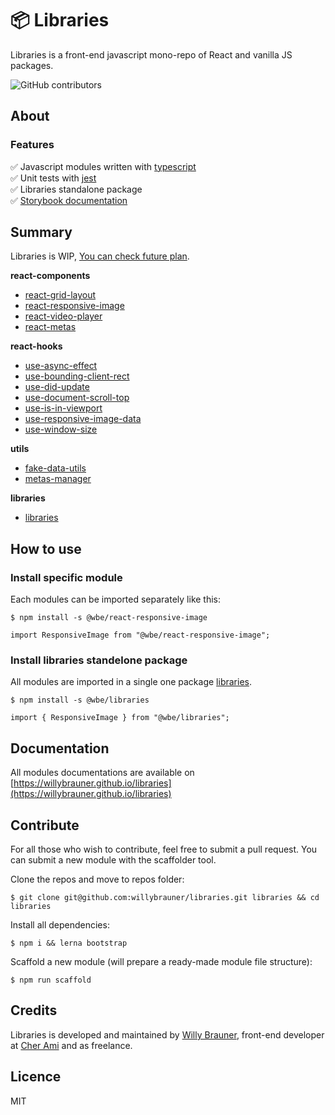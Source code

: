# 📦 Libraries

Libraries is a front-end javascript mono-repo of React and vanilla JS packages.

![GitHub contributors](https://img.shields.io/github/contributors/willybrauner/libraries)

## About

### Features

✅ Javascript modules written with [typescript](https://www.typescriptlang.org/)  
✅ Unit tests with [jest](https://jestjs.io/)  
✅ Libraries standalone package  
✅ [Storybook documentation](https://willybrauner.github.io/libraries/)

## Summary

Libraries is WIP, [You can check future plan](https://github.com/willybrauner/libraries/wiki).

**react-components**

- [react-grid-layout](packages/react-components/react-grid-layout)
- [react-responsive-image](packages/react-components/react-responsive-image)
- [react-video-player](packages/react-components/react-video-player)
- [react-metas](packages/react-components/react-metas)

**react-hooks**

- [use-async-effect](packages/react-hooks/use-async-effect)
- [use-bounding-client-rect](packages/react-hooks/use-bounding-client-rect)
- [use-did-update](packages/react-hooks/use-did-update)
- [use-document-scroll-top](packages/react-hooks/use-document-scroll-top)
- [use-is-in-viewport](packages/react-hooks/use-is-in-viewport)
- [use-responsive-image-data](packages/react-hooks/use-responsive-image-data)
- [use-window-size](packages/react-hooks/use-window-size)

**utils**

- [fake-data-utils](packages/utils/fake-data-utils)
- [metas-manager](packages/utils/metas-manager)

**libraries**

- [libraries](packages/libraries)

## How to use

### Install specific module

Each modules can be imported separately like this:

```shell script
$ npm install -s @wbe/react-responsive-image
```

```tsx
import ResponsiveImage from "@wbe/react-responsive-image";
```

### Install libraries standelone package

All modules are imported in a single one package [libraries](packages/libraries).

```shell script
$ npm install -s @wbe/libraries
```

```tsx
import { ResponsiveImage } from "@wbe/libraries";
```

## Documentation

All modules documentations are available on
[https://willybrauner.github.io/libraries](https://willybrauner.github.io/libraries)

## Contribute

For all those who wish to contribute, feel free to submit a pull request. You can submit a new module with the scaffolder tool.

Clone the repos and move to repos folder:

```shell script
$ git clone git@github.com:willybrauner/libraries.git libraries && cd libraries
```

Install all dependencies:

```shell script
$ npm i && lerna bootstrap
```

Scaffold a new module (will prepare a ready-made module file structure):

```shell script
$ npm run scaffold
```

## Credits

Libraries is developed and maintained by [Willy Brauner](https://willybrauner.com),
front-end developer at [Cher Ami](https://cher-ami.tv) and as freelance.

## Licence

MIT
